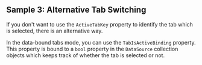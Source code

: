 ## Sample 3: Alternative Tab Switching

If you don't want to use the `ActiveTabKey` property to identify the tab which is selected, there is an alternative way. 

In the data-bound tabs mode, you can use the `TabIsActiveBinding` property. This property is bound to a `bool` property in the `DataSource` collection objects which keeps track of whether the tab is selected or not.
